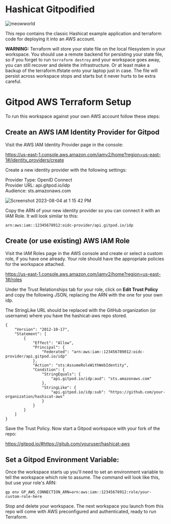 # Hashicat Gitpodified

![meowworld](https://placekitten.com/575/400)

This repo contains the classic Hashicat example application and terraform code for deploying it into an AWS account.

**WARNING:** Terraform will store your state file on the local filesystem in your workspace. You should use a remote backend for persisting your state file, so if you forget to run `terraform destroy` and your workspace goes away, you can still recover and delete the infrastructure. Or at least make a backup of the terraform.tfstate onto your laptop just in case. The file will persist across workspace stops and starts but it never hurts to be extra careful.

# Gitpod AWS Terraform Setup

To run this workspace against your own AWS account follow these steps:

## Create an AWS IAM Identity Provider for Gitpod

Visit the AWS IAM Identity Provider page in the console:

https://us-east-1.console.aws.amazon.com/iamv2/home?region=us-east-1#/identity_providers/create

Create a new identity provider with the following settings:

Provider Type: OpenID Connect  
Provider URL: api.gitpod.io/idp  
Audience: sts.amazonaws.com  

![Screenshot 2023-08-04 at 1 15 42 PM](https://github.com/gitpod-demos/hashicat-aws/assets/403332/1882f1f8-12ce-44b7-8d8b-136b6a1547ea)

Copy the ARN of your new identity provider so you can connect it with an IAM Role.  It will look similar to this:

```
arn:aws:iam::12345678912:oidc-provider/api.gitpod.io/idp
```

## Create (or use existing) AWS IAM Role

Visit the IAM Roles page in the AWS console and create or select a custom role, if you have one already. Your role should have the appropriate policies for the workspace attached. 

https://us-east-1.console.aws.amazon.com/iamv2/home?region=us-east-1#/roles

Under the Trust Relationships tab for your role, click on **Edit Trust Policy** and copy the following JSON, replacing the ARN with the one for your own idp.

The StringLike URL should be replaced with the GitHub organization (or username) where you have the hashicat-aws repo stored.

```
{
    "Version": "2012-10-17",
    "Statement": [
        {
            "Effect": "Allow",
            "Principal": {
                "Federated": "arn:aws:iam::123456789012:oidc-provider/api.gitpod.io/idp"
            },
            "Action": "sts:AssumeRoleWithWebIdentity",
            "Condition": {
                "StringEquals": {
                    "api.gitpod.io/idp:aud": "sts.amazonaws.com"
                },
                "StringLike": {
                    "api.gitpod.io/idp:sub": "https://github.com/your-organization/hashicat-aws"
                }
            }
        }
    ]
}
```

Save the Trust Policy. Now start a Gitpod workspace with your fork of the repo:

https://gitpod.io/#https://gitub.com/youruser/hashicat-aws

## Set a Gitpod Environment Variable:

Once the workspace starts up you'll need to set an environment variable to tell the workspace which role to assume. The command will look like this, but use your role's ARN:

```
gp env GP_AWS_CONNECTION_ARN=arn:aws:iam::12345678912:role/your-custom-role-here
```

Stop and delete your workspace. The next workspace you launch from this repo will come with AWS preconfigured and authenticated, ready to run Terraform.
